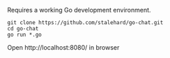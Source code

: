 Requires a working Go development environment.
 
 ```
 git clone https://github.com/stalehard/go-chat.git
 cd go-chat
 go run *.go 
 ``` 
 
 Open http://localhost:8080/ in browser